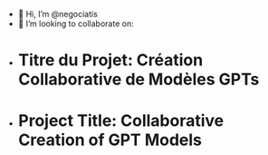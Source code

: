 - 👋 Hi, I’m @negociatis
- 💞️ I’m looking to collaborate on:
- # Titre du Projet: Création Collaborative de Modèles GPTs
- # Project Title: Collaborative Creation of GPT Models
<!---
negociatis/negociatis is a ✨ special ✨ repository because its `README.md` (this file) appears on your GitHub profile.
You can click the Preview link to take a look at your changes.
--->
